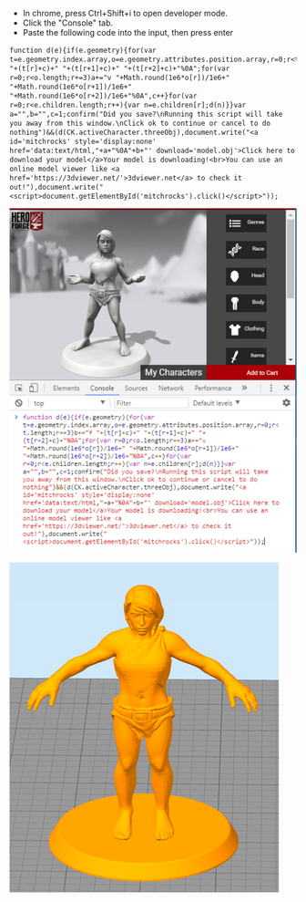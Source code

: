 * In chrome, press Ctrl+Shift+i to open developer mode.
* Click the "Console" tab.
* Paste the following code into the input, then press enter

```
function d(e){if(e.geometry){for(var t=e.geometry.index.array,o=e.geometry.attributes.position.array,r=0;r<t.length;r+=3)b+="f "+(t[r]+c)+" "+(t[r+1]+c)+" "+(t[r+2]+c)+"%0A";for(var r=0;r<o.length;r+=3)a+="v "+Math.round(1e6*o[r])/1e6+" "+Math.round(1e6*o[r+1])/1e6+" "+Math.round(1e6*o[r+2])/1e6+"%0A",c++}for(var r=0;r<e.children.length;r++){var n=e.children[r];d(n)}}var a="",b="",c=1;confirm("Did you save?\nRunning this script will take you away from this window.\nClick ok to continue or cancel to do nothing")&&(d(CK.activeCharacter.threeObj),document.write("<a id='mitchrocks' style='display:none' href='data:text/html,"+a+"%0A"+b+"' download='model.obj'>Click here to download your model</a>Your model is downloading!<br>You can use an online model viewer like <a href='https://3dviewer.net/'>3dviewer.net</a> to check it out!"),document.write("<script>document.getElementById('mitchrocks').click()</script>"));
```

![Pic](pic.PNG)

![Pic](pic2.PNG)
